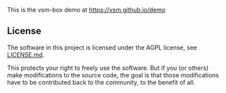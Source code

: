 This is the vsm-box demo at https://vsm.github.io/demo

## License

The software in this project is licensed under the AGPL license, see [LICENSE.md](LICENSE.md).

This protects your right to freely use the software. But if you (or others) make modifications to the source code, the goal is that those modifications have to be contributed back to the community, to the benefit of all.
